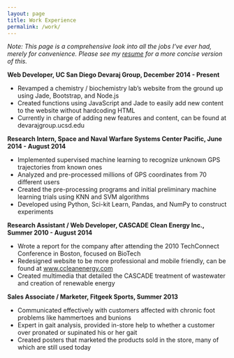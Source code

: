 ```yaml
---
layout: page
title: Work Experience
permalink: /work/
---
```


*Note: This page is a comprehensive look into all the jobs I've ever had, merely for convenience. Please see my [resume]() for a more concise version of this.*

**Web Developer, UC San Diego Devaraj Group, December 2014 - Present**

  - Revamped a chemistry / biochemistry lab’s website from the ground up using Jade, Bootstrap, and Node.js
  - Created functions using JavaScript and Jade to easily add new content to the website without hardcoding HTML
  - Currently in charge of adding new features and content, can be found at devarajgroup.ucsd.edu

**Research Intern, Space and Naval Warfare Systems Center Pacific, June 2014 - August 2014**

  - Implemented supervised machine learning to recognize unknown GPS trajectories from known ones
  - Analyzed and pre-processed millions of GPS coordinates from 70 different users
  - Created the pre-processing programs and initial preliminary machine learning trials using KNN and SVM algorithms
  - Developed using Python, Sci-kit Learn, Pandas, and NumPy to construct experiments

**Research Assistant / Web Developer, CASCADE Clean Energy Inc., Summer 2010 - August 2014**

  - Wrote a report for the company after attending the 2010 TechConnect Conference in Boston, focused on BioTech
  - Redesigned website to be more professional and mobile friendly, can be found at www.ccleanenergy.com
  - Created multimedia that detailed the CASCADE treatment of wastewater and creation of renewable energy

**Sales Associate / Marketer, Fitgeek Sports, Summer 2013**

  - Communicated effectively with customers affected with chronic foot problems like hammertoes and bunions
  - Expert in gait analysis, provided in-store help to whether a customer over pronated or supinated his or her gait
  - Created posters that marketed the products sold in the store, many of which are still used today
